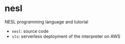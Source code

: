 # nesl
NESL programming language and tutorial

- `nesl`: source code
- `sls`: serverless deployment of the interpreter on AWS

